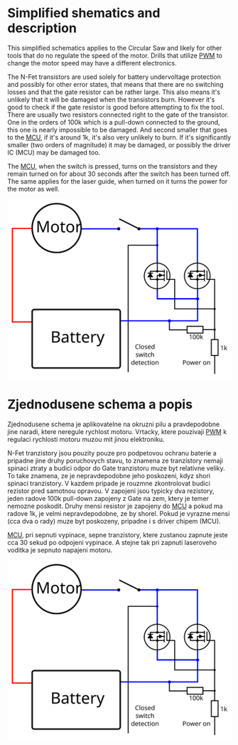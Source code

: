 Simplified shematics and description
====================================

This simplified schematics applies to the Circular Saw and likely for other tools
that do no regulate the speed of the motor. Drills that utilize
[PWM](https://en.wikipedia.org/wiki/Pulse-width_modulation) to change the motor
speed may have a different electronics.

The N-Fet transistors are used solely for battery undervoltage protection and
possibly for other error states, that means that there are no switching losses
and that the gate resistor can be rather large. This also means it's unlikely
that it will be damaged when the transistors burn. However it's good to check
if the gate resistor is good before attempting to fix the tool. There are
usually two resistors connected right to the gate of the transistor. One in the
orders of 100k which is a pull-down connected to the ground, this one is nearly
impossible to be damaged. And second smaller that goes to the
[MCU](https://en.wikipedia.org/wiki/Microcontroller), if it's around 1k, it's
also very unlikely to burn. If it's significantly smaller (two orders of
magnitude) it may be damaged, or possibly the driver IC (MCU) may be damaged too.

The [MCU](https://en.wikipedia.org/wiki/Microcontroller), when the switch is
pressed, turns on the transistors and they remain turned on for about 30
seconds after the switch has been turned off. The same applies for the laser
guide, when turned on it turns the power for the motor as well.

![Simplified schematics](schematics.svg)

Zjednodusene schema a popis
===========================

Zjednodusene schema je aplikovatelne na okruzni pilu a pravdepodobne jine naradi,
ktere neregule rychlost motoru. Vrtacky, ktere pouzivaji
[PWM](https://cs.wikipedia.org/wiki/Pulzn%C4%9B_%C5%A1%C3%AD%C5%99kov%C3%A1_modulace)
k regulaci rychlosti motoru muzou mit jinou elektroniku.

N-Fet tranzistory jsou pouzity pouze pro podpetovou ochranu baterie a pripadne
jine druhy poruchovych stavu, to znamena ze tranzistory nemaji spinaci ztraty a
budici odpor do Gate tranzistoru muze byt relativne veliky. To take znamena, ze
je nepravdepodobne jeho poskozeni, kdyz shori spinaci tranzistory. V kazdem
pripade je rouzmne zkontrolovat budici rezistor pred samotnou opravou. V
zapojeni jsou typicky dva rezistory, jeden radove 100k pull-down zapojeny z
Gate na zem, ktery je temer nemozne poskodit. Druhy mensi resistor je zapojeny do
[MCU](https://cs.wikipedia.org/wiki/Jedno%C4%8Dipov%C3%BD_po%C4%8D%C3%ADta%C4%8D)
a pokud ma radove 1k, je velmi nepravdepodobne, ze by shorel. Pokud je vyrazne
mensi (cca dva o rady) muze byt poskozeny, pripadne i s driver chipem (MCU).

[MCU](https://cs.wikipedia.org/wiki/Jedno%C4%8Dipov%C3%BD_po%C4%8D%C3%ADta%C4%8D),
pri sepnuti vypinace, sepne tranzistory, ktere zustanou zapnute jeste cca 30
sekud po odpojeni vypinace. A stejne tak pri zapnuti laseroveho voditka je
sepnuto napajeni motoru.

![Simplified schematics](schematics.svg)
